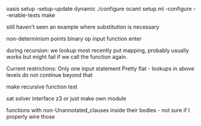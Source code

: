 oasis setup -setup-update dynamic
./configure
ocaml setup.ml -configure --enable-tests
make

still haven't seen an example where substitution is necessary


non-determinism points
binary op
input
function enter

during recursion: we lookup most recently put mapping, probably usually works but might
fail if we call the function again.

Current restrictions:
Only one input statement
Pretty flat - lookups in above levels do not continue beyond that

make recursive function test

sat solver interface
z3
or just make own module

functions with non-Unannotated_clauses inside their bodies - not sure if I properly wire those

